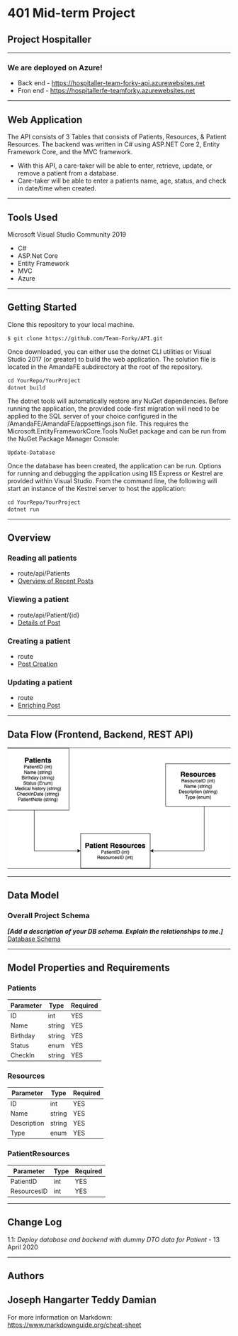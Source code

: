 # 401 Mid-term Project 

## Project Hospitaller
---
### We are deployed on Azure!
* Back end - https://hospitaller-team-forky-api.azurewebsites.net
* Fron end - https://hospitallerfe-teamforky.azurewebsites.net


---
## Web Application

The API consists of 3 Tables that consists of Patients, Resources, & Patient Resources.
The backend was written in C# using ASP.NET Core 2, Entity Framework Core, and the MVC framework.

* With this API, a care-taker will be able to enter, retrieve, update, or remove a patient from a database. 
* Care-taker will be able to enter a patients name, age, status, and check in date/time when created.
---

## Tools Used
Microsoft Visual Studio Community 2019

- C#
- ASP.Net Core
- Entity Framework
- MVC
- Azure

---

## Getting Started

Clone this repository to your local machine.

```
$ git clone https://github.com/Team-Forky/API.git
```
Once downloaded, you can either use the dotnet CLI utilities or Visual Studio 2017 (or greater) to build the web application. The solution file is located in the AmandaFE subdirectory at the root of the repository.
```
cd YourRepo/YourProject
dotnet build
```
The dotnet tools will automatically restore any NuGet dependencies. Before running the application, the provided code-first migration will need to be applied to the SQL server of your choice configured in the /AmandaFE/AmandaFE/appsettings.json file. This requires the Microsoft.EntityFrameworkCore.Tools NuGet package and can be run from the NuGet Package Manager Console:
```
Update-Database
```
Once the database has been created, the application can be run. Options for running and debugging the application using IIS Express or Kestrel are provided within Visual Studio. From the command line, the following will start an instance of the Kestrel server to host the application:
```
cd YourRepo/YourProject
dotnet run
```
---

## Overview

### Reading all patients
* route/api/Patients
* [Overview of Recent Posts]()

### Viewing a patient
* route/api/Patient/{id}
* [Details of Post]()

### Creating a patient
* route
* [Post Creation]()

### Updating a patient
* route
* [Enriching Post]()


---
## Data Flow (Frontend, Backend, REST API)
![Data Flow Diagram](assets/ERD.png)

---
## Data Model

### Overall Project Schema
***[Add a description of your DB schema. Explain the relationships to me.]***
[Database Schema]()

---
## Model Properties and Requirements

### Patients

| Parameter | Type | Required |
| --- | --- | --- |
| ID  | int | YES |
| Name | string | YES |
| Birthday | string | YES |
| Status | enum | YES |
| CheckIn | string | YES |

### Resources

| Parameter | Type | Required |
| --- | --- | --- |
| ID  | int | YES |
| Name | string | YES |
| Description | string | YES |
| Type | enum | YES |

### PatientResources

| Parameter | Type | Required |
| --- | --- | --- |
| PatientID  | int | YES |
| ResourcesID | int | YES |

---

## Change Log
1.1: *Deploy database and backend with dummy DTO data for Patient* - 13 April 2020  

---

## Authors
Joseph Hangarter
Teddy Damian
---

For more information on Markdown: https://www.markdownguide.org/cheat-sheet
